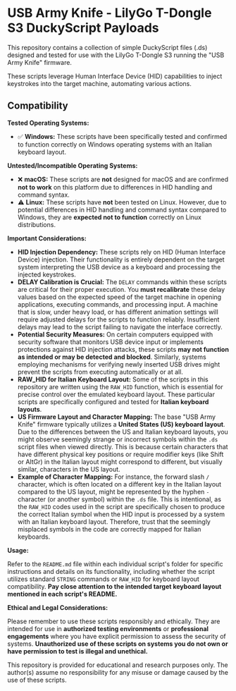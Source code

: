 # USB Army Knife - LilyGo T-Dongle S3 DuckyScript Payloads

This repository contains a collection of simple DuckyScript files (.ds) designed and tested for use with the LilyGo T-Dongle S3 running the "USB Army Knife" firmware.

These scripts leverage Human Interface Device (HID) capabilities to inject keystrokes into the target machine, automating various actions.

## Compatibility

**Tested Operating Systems:**

* ✅ **Windows:** These scripts have been specifically tested and confirmed to function correctly on Windows operating systems with an Italian keyboard layout.

**Untested/Incompatible Operating Systems:**

* ❌ **macOS:** These scripts are **not** designed for macOS and are confirmed **not to work** on this platform due to differences in HID handling and command syntax.
* ⚠️ **Linux:** These scripts have **not** been tested on Linux. However, due to potential differences in HID handling and command syntax compared to Windows, they are **expected not to function** correctly on Linux distributions.

**Important Considerations:**

* **HID Injection Dependency:** These scripts rely on HID (Human Interface Device) injection. Their functionality is entirely dependent on the target system interpreting the USB device as a keyboard and processing the injected keystrokes.
* **DELAY Calibration is Crucial:** The `DELAY` commands within these scripts are critical for their proper execution. You **must recalibrate** these delay values based on the expected speed of the target machine in opening applications, executing commands, and processing input. A machine that is slow, under heavy load, or has different animation settings will require adjusted delays for the scripts to function reliably. Insufficient delays may lead to the script failing to navigate the interface correctly.
* **Potential Security Measures:** On certain computers equipped with security software that monitors USB device input or implements protections against HID injection attacks, these scripts **may not function as intended or may be detected and blocked**. Similarly, systems employing mechanisms for verifying newly inserted USB drives might prevent the scripts from executing automatically or at all.
* **RAW_HID for Italian Keyboard Layout:** Some of the scripts in this repository are written using the `RAW_HID` function, which is essential for precise control over the emulated keyboard layout. These particular scripts are specifically configured and tested for **Italian keyboard layouts**.
* **US Firmware Layout and Character Mapping:** The base "USB Army Knife" firmware typically utilizes a **United States (US) keyboard layout**. Due to the differences between the US and Italian keyboard layouts, you might observe seemingly strange or incorrect symbols within the `.ds` script files when viewed directly. This is because certain characters that have different physical key positions or require modifier keys (like Shift or AltGr) in the Italian layout might correspond to different, but visually similar, characters in the US layout.
* **Example of Character Mapping:** For instance, the forward slash `/` character, which is often located on a different key in the Italian layout compared to the US layout, might be represented by the hyphen `-` character (or another symbol) within the `.ds` file. This is intentional, as the `RAW_HID` codes used in the script are specifically chosen to produce the correct Italian symbol when the HID input is processed by a system with an Italian keyboard layout. Therefore, trust that the seemingly misplaced symbols in the code are correctly mapped for Italian keyboards.

**Usage:**

Refer to the `README.md` file within each individual script's folder for specific instructions and details on its functionality, including whether the script utilizes standard `STRING` commands or `RAW_HID` for keyboard layout compatibility. **Pay close attention to the intended target keyboard layout mentioned in each script's README.**

**Ethical and Legal Considerations:**

Please remember to use these scripts responsibly and ethically. They are intended for use in **authorized testing environments** or **professional engagements** where you have explicit permission to assess the security of systems. **Unauthorized use of these scripts on systems you do not own or have permission to test is illegal and unethical.**

This repository is provided for educational and research purposes only. The author(s) assume no responsibility for any misuse or damage caused by the use of these scripts.

